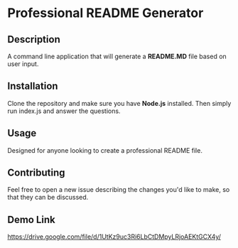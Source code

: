 # Professional README Generator

## Description
A command line application that will generate a **README.MD** file based on user input.

## Installation
Clone the repository and make sure you have **Node.js** installed.  Then simply run index.js and answer the questions.

## Usage
Designed for anyone looking to create a professional README file.

## Contributing
Feel free to open a new issue describing the changes you'd like to make, so that they can be discussed.

## Demo Link
https://drive.google.com/file/d/1UtKz9uc3Ri6LbCtDMpyLRjoAEKtGCX4y/

